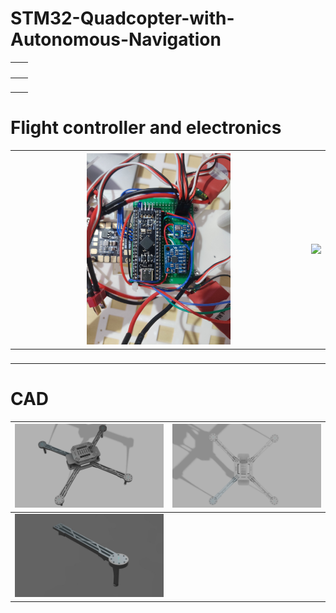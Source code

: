 # STM32-Quadcopter-with-Autonomous-Navigation


| <img src=""  width=60%> | <img src=""  width=60%> |
| --------------------------- | --------------------------- |
| <img src=""  width=60%>       | <img src=""  width=60%> |


#  Flight controller and electronics

| <img src="IMAGES/IMG_20250222_200021.jpg" width=50% > | <img src="IMAGES/IMG_20250222_185927.jpg" > |
| --------------------------- | --------------------------- |
| <img src=""  width=60%>       | <img src=""  width=60%> |

# CAD

| <img src="IMAGES/COMBINED v1.png" > | <img src="IMAGES/COMBINED v12.png" > |
| --------------------------- | --------------------------- |
| <img src="IMAGES/IMG-20250222-WA0041.jpg">       | <img src=""> |
